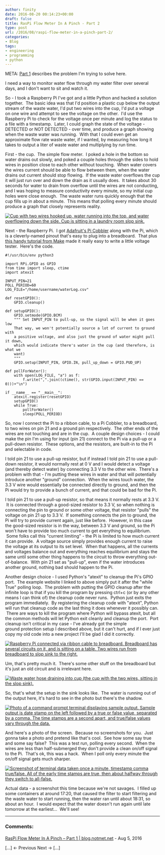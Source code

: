 ```yaml
---
author: finity
date: 2016-08-20 00:14:23+00:00
draft: false
title: RasPi Flow Meter In A Pinch - Part 2
type: post
url: /2016/08/raspi-flow-meter-in-a-pinch-part-2/
categories:
- Blog
tags:
- engineering
- programming
- python
---
```


META: [Part 1](https://blog.notmet.net/2016/08/raspi-flow-meter-in-a-pinch-part-1/) describes the problem I'm trying to solve here.

I need a way to monitor water flow through my water filter over several days, and I don't want to sit and watch it.

So - I took a Raspberry Pi I've got and a little Python and hacked a solution together.  The basic idea was that I'd position a plastic cup below the output stream of the waste water, I'd put two wires into the cup, I'd put a voltage on one wire and attempt to see the voltage on the other.  I'd use the Raspberry Pi to check for the voltage once per minute and log the status to a file with a timestamp.  Later, I could graph the state of the voltage - DETECTED or NOT DETECTED - over time, and produce a graph showing when the waste water was running.  With that I could even get an approximate flow rate waste water, if I wanted, by measuring how long it takes to output a liter of waste water and multiplying by run time.

First - the cup.  The simple flow meter.  I poked a hole in the bottom so water drains out slowly, and poked a couple holes through the sides to hold wires in position close to each other without touching.  When water covers the wires current should be able to flow between them, when the water drains out current should stop flowing.  If the waste water overflows the cup it will just run over and down the drain as it usually does.  It takes about 30 seconds for water to drain from overflow until the wires are not conducting, and I was hoping to measure conductivity every minute, so my initial cup holes were close enough.  The waste water runs quickly enough that the cup fills up in about a minute.  This means that polling every minute should produce a graph that closely represents reality.

[![Cup with two wires hooked up, water running into the top, and water overflowing down the side.  Cup is sitting in a laundry room slop sink.](https://static.notmet.net/wp-content/uploads/2016/08/20160819_182113-e1471649726856-169x300.jpg)
](https://static.notmet.net/wp-content/uploads/2016/08/20160819_182113-e1471649741539.jpg)

Next - the Raspberry Pi.  I got [Adafruit's Pi Cobbler](https://www.adafruit.com/products/2029) along with the Pi, which is a cleverly-named pinout that's easy to plug into a breadboard.  That plus [this handy tutorial from Make](http://makezine.com/projects/tutorial-raspberry-pi-gpio-pins-and-python/) made it really easy to write a little voltage tester.  Here's the code.

```
#!/usr/bin/env python3

import RPi.GPIO as GPIO
from time import sleep, ctime
import atexit

INPUT_PIN=21
POLL_PERIOD=60
LOG_FILE="/home/username/waterLog.csv"

def resetGPIO():
    GPIO.cleanup()

def setupGPIO():
    GPIO.setmode(GPIO.BCM)
    """ Set INPUT_PIN to pull-up, so the signal will be when it goes low
    That way, we won't potentially source a lot of current to ground with
    a positive voltage, and also just the ground of water might pull it down,
    which would indicate there's water in the cup (and therefore, is what we
    want)
    """
    GPIO.setup(INPUT_PIN, GPIO.IN, pull_up_down = GPIO.PUD_UP)

def pollForWater():
    with open(LOG_FILE, "a") as f:
        f.write(",".join((ctime(), str(GPIO.input(INPUT_PIN) == 0)))+"\n")

if __name__ == "__main__":
    atexit.register(resetGPIO)
    setupGPIO()
    while True:
        pollForWater()
        sleep(POLL_PERIOD)
```

So, now I connect the Pi to a ribbon cable, to a Pi Cobbler, to a breadboard, to two wires on pin 21 and a ground pin respectively.  The other ends of the wires are not touching and are in the cup.  A couple design choices - I could make the pin I'm using for input (pin 21) connect to the Pi via a pull-up or a pull-down resistor.  These options, and the resistors, are built-in to the Pi and selectable in code.

I told pin 21 to use a pull-up resistor, but if instead I told pin 21 to use a pull-down resistor, it would normally rest at 0 V and I would detect a voltage (and thereby detect water) by connecting 3.3 V to the other wire.  There's a problem with that - I'm putting these wires in water and that will potentially introduce another "ground" connection.  When the wires touch water, the 3.3 V wire would essentially be connected directly to ground, and then the Pi would try to provide a bunch of current, and that could be bad for the Pi.

I told pin 21 to use a pull-up resistor, so that means it normally rests at 3.3 V.  It is connected through a good-sized resistor to 3.3 V, so when nothing is connecting the pin to ground or some other voltage, that resistor "pulls" the voltage on pin 21 up to 3.3 V.  If something connects the pin to ground, the Pi will try to provide current again, just like before.  However, in this case the good-sized resistor is in the way, between 3.3 V and ground, so the Pi won't have to provide too much current to get everything to equilibrium.  Some folks call this "current limiting" - the Pi is limited to how much current it can provide.  A voltage source simply provides enough current to raise the voltage at its output to its set level.  When that happens, all the currents and voltages balance out and everything reaches equilibrium and stays the same until some other thing happens to the circuit to throw everything out-of-balance.  With pin 21 set as "pull-up", even if the water introduces another ground, nothing bad should happen to the Pi.

Another design choice - I used Python's "atexit" to cleanup the Pi's GPIO port.  The example website I linked to above simply put it after the "while True" polling loop.  The problem with putting the GPIO cleanup after the infinite loop is that if you kill the program by pressing ctrl+c (or by any other means I can think of) the cleanup code never runs.  Python just exits the program immediately.  By registering the cleanup code with "atexit", Python will run that cleanup code as the last thing it does whenever it possibly can.  There are ways to kill the program where Python will bypass atexit, but all the common methods will let Python exit cleanly and cleanup the port.  Port cleanup isn't critical in my case - I've already got the simple ground protection setup I described above, but it can't hurt, and if I ever just copy my old code into a new project I'll be glad I did it correctly.

[![Raspberry Pi connected via ribbon cable to breadboard.  Breadboard has several circuits on it, and is sitting on a table.  Two wires run from breadboard to slop sink to the right.](https://static.notmet.net/wp-content/uploads/2016/08/20160819_182131-300x169.jpg)
](https://static.notmet.net/wp-content/uploads/2016/08/20160819_182131-e1471651217642.jpg)

Um, that's pretty much it.  There's some other stuff on the breadboard but it's just an old circuit and is irrelevant here.

[![Waste water hose draining into cup (the cup with the two wires, sitting in the slop sink).](https://static.notmet.net/wp-content/uploads/2016/08/20160819_182100-300x169.jpg)
](https://static.notmet.net/wp-content/uploads/2016/08/20160819_182100-e1471651271194.jpg)

So, that's what the setup in the sink looks like.  The water is running out of the output here, it's hard to see in the photo but there's the shadow.

[![Photo of a command prompt terminal displaying sample output.  Sample output is date stamp on the left followed by a true or false value, separated by a comma.  The time stamps are a second apart, and true/false values vary through the data.](https://static.notmet.net/wp-content/uploads/2016/08/20160819_182013-300x169.jpg)
](https://static.notmet.net/wp-content/uploads/2016/08/20160819_182013-e1471651337266.jpg)

And here's a photo of the screen.  Because no screenshots for you.  Just gonna take a photo and pretend like that's cool.  See how some say true and some say false?  This was a test run, polling every second.  When the wires are less than half-submerged they don't provide a clean on/off signal to the Pi.  That's ok, this was a hack.  When I poll only every minute the on/off signal gets much sharper.

[![Screenshot of terminal data taken once a minute, timestamp comma true/false.  All of the early time stamps are true, then about halfway through they switch to all-false.](https://static.notmet.net/wp-content/uploads/2016/08/raspiwatermeteroutput.png)
](https://static.notmet.net/wp-content/uploads/2016/08/raspiwatermeteroutput.png)

Actual data - a screenshot this time because we're not savages.  I filled up some containers at around 17:20, that caused the filter to start filtering and the waste water to start running, then the water ran until about 18:31, so about an hour.  I would expect that the water doesn't run again until late tomorrow at the earliest...  We'll see!

---
### Comments:
####
[RasPi Flow Meter In A Pinch &#8211; Part 1 | blog.notmet.net](https://blog.notmet.net/2016/08/raspi-flow-meter-in-a-pinch-part-1/ "") - Aug 5, 2016

\[…\] ← Previous Next → \[…\]
